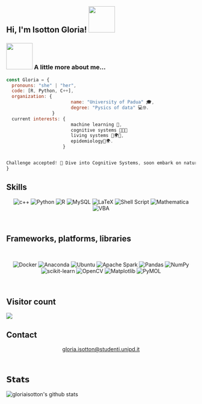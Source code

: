 <h2> Hi, I'm Isotton Gloria! <img src="https://media.giphy.com/media/mGcNjsfWAjY5AEZNw6/giphy.gif" width="70"></h2>

### <img src="https://media.giphy.com/media/hiJ9ypGI5tIKdwKoK2/giphy.gif" width="70"> A little more about me...  

```javascript
const Gloria = {
  pronouns: "she" | "her",
  code: [R, Python, C++],
  organization: {
                        name: "University of Padua" 🎓,
                        degree: "Pysics of data" 💻🤓.
                 }
  current interests: {
                        machine learning 🤖,
                        cognitive systems 🧠💡🤖
                        living systems 🌱🌍🔬,
                        epidemiology🦠🌍.
                     } 


Challenge accepted! 🚀 Dive into Cognitive Systems, soon embark on natural language processing adventures! 💻🤖📚😊
}
```


## Skills
<div align="center">
  
![c++](https://img.shields.io/badge/c%2B%2B-magenta?style=for-the-badge&logo=cplusplus&logoColor=darkgreen)
![Python](https://img.shields.io/badge/python-3670A0?style=for-the-badge&logo=python&logoColor=ffdd54)
![R](https://img.shields.io/badge/r-%23276DC3.svg?style=for-the-badge&logo=r&logoColor=white)
![MySQL](https://img.shields.io/badge/mysql-%2300f.svg?style=for-the-badge&logo=mysql&logoColor=white)
![LaTeX](https://img.shields.io/badge/latex-%23008080.svg?style=for-the-badge&logo=latex&logoColor=white)
![Shell Script](https://img.shields.io/badge/shell_script-%23121011.svg?style=for-the-badge&logo=gnu-bash&logoColor=white)
![Mathematica](https://img.shields.io/badge/-Mathematica-cyan?style=for-the-badge&logo=gnu-bash&logoColor=white)
![VBA](https://img.shields.io/badge/Excel%20VBA-%2344A833.svg?style=for-the-badge&logo=microsoft&logoColor=white)

</div>

<br />

## Frameworks, platforms, libraries
<br />
<div align="center">
  
![Docker](https://img.shields.io/badge/docker-%230db7ed.svg?style=for-the-badge&logo=docker&logoColor=white)
![Anaconda](https://img.shields.io/badge/Anaconda-%2344A833.svg?style=for-the-badge&logo=anaconda&logoColor=white)
![Ubuntu](https://img.shields.io/badge/Ubuntu-orange?style=for-the-badge&logo=ubuntu&logoColor=black)
![Apache Spark](https://img.shields.io/badge/Apache%20Spark-FDEE21?style=flat-square&logo=apachespark&logoColor=black)
![Pandas](https://img.shields.io/badge/pandas-%23150458.svg?style=for-the-badge&logo=pandas&logoColor=white)
![NumPy](https://img.shields.io/badge/numpy-%23013243.svg?style=for-the-badge&logo=numpy&logoColor=white)
![scikit-learn](https://img.shields.io/badge/scikit-learn?style=for-the-badge&logo=scikitlearn&logoColor=black&labelColor=darkorange&color=cornflowerblue)
![OpenCV](https://img.shields.io/badge/%20OpenCV-brightgreen?style=social&logo=OpenCV)
![Matplotlib](https://img.shields.io/badge/Matplotlib-%23ffffff.svg?style=for-the-badge&logo=Matplotlib&logoColor=black)
![PyMOL](https://img.shields.io/badge/pyMOL-green?style=for-the-badge&logo=moleculer&logoColor=white)

</div>

<br />

## Visitor count
<img src="https://profile-counter.glitch.me/isottongloria/count.svg" />


## Contact
<div align="center">
  
  gloria.isotton@studenti.unipd.it
  
</div>

<br />

## 𝗦𝘁𝗮𝘁𝘀

![gloriaisotton's github stats](https://github-readme-stats.vercel.app/api?username=isottongloria&show_icons=true&theme=dracula)

